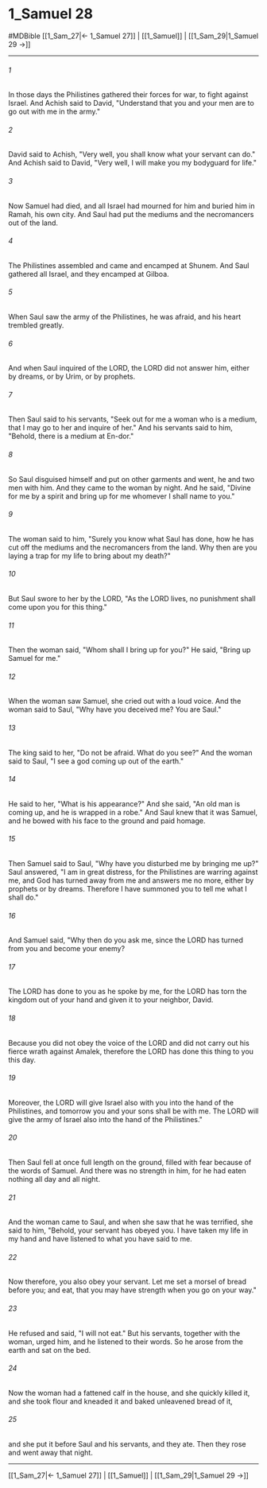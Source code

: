 # 1_Samuel 28
#MDBible
[[1_Sam_27|← 1_Samuel 27]] | [[1_Samuel]] | [[1_Sam_29|1_Samuel 29 →]]

***

###### 1 
In those days the Philistines gathered their forces for war, to fight against Israel. And Achish said to David, "Understand that you and your men are to go out with me in the army." 

###### 2 
David said to Achish, "Very well, you shall know what your servant can do." And Achish said to David, "Very well, I will make you my bodyguard for life." 

###### 3 
Now Samuel had died, and all Israel had mourned for him and buried him in Ramah, his own city. And Saul had put the mediums and the necromancers out of the land. 

###### 4 
The Philistines assembled and came and encamped at Shunem. And Saul gathered all Israel, and they encamped at Gilboa. 

###### 5 
When Saul saw the army of the Philistines, he was afraid, and his heart trembled greatly. 

###### 6 
And when Saul inquired of the LORD, the LORD did not answer him, either by dreams, or by Urim, or by prophets. 

###### 7 
Then Saul said to his servants, "Seek out for me a woman who is a medium, that I may go to her and inquire of her." And his servants said to him, "Behold, there is a medium at En-dor." 

###### 8 
So Saul disguised himself and put on other garments and went, he and two men with him. And they came to the woman by night. And he said, "Divine for me by a spirit and bring up for me whomever I shall name to you." 

###### 9 
The woman said to him, "Surely you know what Saul has done, how he has cut off the mediums and the necromancers from the land. Why then are you laying a trap for my life to bring about my death?" 

###### 10 
But Saul swore to her by the LORD, "As the LORD lives, no punishment shall come upon you for this thing." 

###### 11 
Then the woman said, "Whom shall I bring up for you?" He said, "Bring up Samuel for me." 

###### 12 
When the woman saw Samuel, she cried out with a loud voice. And the woman said to Saul, "Why have you deceived me? You are Saul." 

###### 13 
The king said to her, "Do not be afraid. What do you see?" And the woman said to Saul, "I see a god coming up out of the earth." 

###### 14 
He said to her, "What is his appearance?" And she said, "An old man is coming up, and he is wrapped in a robe." And Saul knew that it was Samuel, and he bowed with his face to the ground and paid homage. 

###### 15 
Then Samuel said to Saul, "Why have you disturbed me by bringing me up?" Saul answered, "I am in great distress, for the Philistines are warring against me, and God has turned away from me and answers me no more, either by prophets or by dreams. Therefore I have summoned you to tell me what I shall do." 

###### 16 
And Samuel said, "Why then do you ask me, since the LORD has turned from you and become your enemy? 

###### 17 
The LORD has done to you as he spoke by me, for the LORD has torn the kingdom out of your hand and given it to your neighbor, David. 

###### 18 
Because you did not obey the voice of the LORD and did not carry out his fierce wrath against Amalek, therefore the LORD has done this thing to you this day. 

###### 19 
Moreover, the LORD will give Israel also with you into the hand of the Philistines, and tomorrow you and your sons shall be with me. The LORD will give the army of Israel also into the hand of the Philistines." 

###### 20 
Then Saul fell at once full length on the ground, filled with fear because of the words of Samuel. And there was no strength in him, for he had eaten nothing all day and all night. 

###### 21 
And the woman came to Saul, and when she saw that he was terrified, she said to him, "Behold, your servant has obeyed you. I have taken my life in my hand and have listened to what you have said to me. 

###### 22 
Now therefore, you also obey your servant. Let me set a morsel of bread before you; and eat, that you may have strength when you go on your way." 

###### 23 
He refused and said, "I will not eat." But his servants, together with the woman, urged him, and he listened to their words. So he arose from the earth and sat on the bed. 

###### 24 
Now the woman had a fattened calf in the house, and she quickly killed it, and she took flour and kneaded it and baked unleavened bread of it, 

###### 25 
and she put it before Saul and his servants, and they ate. Then they rose and went away that night. 

***

[[1_Sam_27|← 1_Samuel 27]] | [[1_Samuel]] | [[1_Sam_29|1_Samuel 29 →]]

